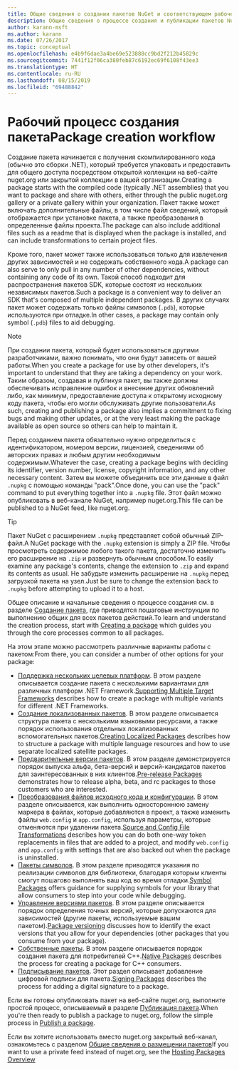 ```yaml
---
title: Общие сведения о создании пакетов NuGet и соответствующем рабочем процессе
description: Общие сведения о процессе создания и публикации пакетов NuGet со ссылками на отдельные части процесса.
author: karann-msft
ms.author: karann
ms.date: 07/26/2017
ms.topic: conceptual
ms.openlocfilehash: e4b9f6dae3a4be69e523888cc9bd2f212b45829c
ms.sourcegitcommit: 7441f12f06ca380feb87c6192ec69f6108f43ee3
ms.translationtype: HT
ms.contentlocale: ru-RU
ms.lasthandoff: 08/15/2019
ms.locfileid: "69488842"
---
```

# <a name="package-creation-workflow"></a><span data-ttu-id="46182-103">Рабочий процесс создания пакета</span><span class="sxs-lookup"><span data-stu-id="46182-103">Package creation workflow</span></span>

<span data-ttu-id="46182-104">Создание пакета начинается с получения скомпилированного кода (обычно это сборки .NET), который требуется упаковать и предоставить для общего доступа посредством открытой коллекции на веб-сайте nuget.org или закрытой коллекции в вашей организации.</span><span class="sxs-lookup"><span data-stu-id="46182-104">Creating a package starts with the compiled code (typically .NET assemblies) that you want to package and share with others, either through the public nuget.org gallery or a private gallery within your organization.</span></span> <span data-ttu-id="46182-105">Пакет также может включать дополнительные файлы, в том числе файл сведений, который отображается при установке пакета, а также преобразования в определенные файлы проекта.</span><span class="sxs-lookup"><span data-stu-id="46182-105">The package can also include additional files such as a readme that is displayed when the package is installed, and can include transformations to certain project files.</span></span>

<span data-ttu-id="46182-106">Кроме того, пакет может также использоваться только для извлечения других зависимостей и не содержать собственного кода.</span><span class="sxs-lookup"><span data-stu-id="46182-106">A package can also serve to only pull in any number of other dependencies, without containing any code of its own.</span></span> <span data-ttu-id="46182-107">Такой способ подходит для распространения пакетов SDK, которые состоят из нескольких независимых пакетов.</span><span class="sxs-lookup"><span data-stu-id="46182-107">Such a package is a convenient way to deliver an SDK that's composed of multiple independent packages.</span></span> <span data-ttu-id="46182-108">В других случаях пакет может содержать только файлы символов (`.pdb`), которые используются при отладке.</span><span class="sxs-lookup"><span data-stu-id="46182-108">In other cases, a package may contain only symbol (`.pdb`) files to aid debugging.</span></span>

> [!Note]
> <span data-ttu-id="46182-109">При создании пакета, который будет использоваться другими разработчиками, важно понимать, что они будут зависеть от вашей работы.</span><span class="sxs-lookup"><span data-stu-id="46182-109">When you create a package for use by other developers, it's important to understand that they are taking a dependency on your work.</span></span> <span data-ttu-id="46182-110">Таким образом, создавая и публикуя пакет, вы также должны обеспечивать исправление ошибок и внесение других обновлений либо, как минимум, предоставление доступа к открытому исходному коду пакета, чтобы его могли обслуживать другие пользователи.</span><span class="sxs-lookup"><span data-stu-id="46182-110">As such, creating and publishing a package also implies a commitment to fixing bugs and making other updates, or at the very least making the package available as open source so others can help to maintain it.</span></span>

<span data-ttu-id="46182-111">Перед созданием пакета обязательно нужно определиться с идентификатором, номером версии, лицензией, сведениями об авторских правах и любым другим необходимым содержимым.</span><span class="sxs-lookup"><span data-stu-id="46182-111">Whatever the case, creating a package begins with deciding its identifier, version number, license, copyright information, and any other necessary content.</span></span> <span data-ttu-id="46182-112">Затем вы можете объединить все эти данные в файл `.nupkg` с помощью команды "pack".</span><span class="sxs-lookup"><span data-stu-id="46182-112">Once done, you can use the "pack" command to put everything together into a `.nupkg` file.</span></span> <span data-ttu-id="46182-113">Этот файл можно опубликовать в веб-канале NuGet, например nuget.org.</span><span class="sxs-lookup"><span data-stu-id="46182-113">This file can be published to a NuGet feed, like nuget.org.</span></span>

> [!Tip]
> <span data-ttu-id="46182-114">Пакет NuGet с расширением `.nupkg` представляет собой обычный ZIP-файл.</span><span class="sxs-lookup"><span data-stu-id="46182-114">A NuGet package with the `.nupkg` extension is simply a ZIP file.</span></span> <span data-ttu-id="46182-115">Чтобы просмотреть содержимое любого такого пакета, достаточно изменить его расширение на `.zip` и развернуть обычным способом.</span><span class="sxs-lookup"><span data-stu-id="46182-115">To easily examine any package's contents, change the extension to `.zip` and expand its contents as usual.</span></span> <span data-ttu-id="46182-116">Не забудьте изменить расширение на `.nupkg` перед загрузкой пакета на узел.</span><span class="sxs-lookup"><span data-stu-id="46182-116">Just be sure to change the extension back to `.nupkg` before attempting to upload it to a host.</span></span>

<span data-ttu-id="46182-117">Общее описание и начальные сведения о процессе создания см. в разделе [Создание пакета](../create-packages/creating-a-package.md), где приводятся пошаговые инструкции по выполнению общих для всех пакетов действий.</span><span class="sxs-lookup"><span data-stu-id="46182-117">To learn and understand the creation process, start with [Creating a package](../create-packages/creating-a-package.md) which guides you through the core processes common to all packages.</span></span>

<span data-ttu-id="46182-118">На этом этапе можно рассмотреть различные варианты работы с пакетом:</span><span class="sxs-lookup"><span data-stu-id="46182-118">From there, you can consider a number of other options for your package:</span></span>

- <span data-ttu-id="46182-119">[Поддержка нескольких целевых платформ](../create-packages/supporting-multiple-target-frameworks.md). В этом разделе описывается создание пакета с несколькими вариантами для различных платформ .NET Framework.</span><span class="sxs-lookup"><span data-stu-id="46182-119">[Supporting Multiple Target Frameworks](../create-packages/supporting-multiple-target-frameworks.md) describes how to create a package with multiple variants for different .NET Frameworks.</span></span>
- <span data-ttu-id="46182-120">[Создание локализованных пакетов](../create-packages/creating-localized-packages.md). В этом разделе описывается структура пакета с несколькими языковыми ресурсами, а также порядок использования отдельных локализованных вспомогательных пакетов.</span><span class="sxs-lookup"><span data-stu-id="46182-120">[Creating Localized Packages](../create-packages/creating-localized-packages.md) describes how to structure a package with multiple language resources and how to use separate localized satellite packages.</span></span>
- <span data-ttu-id="46182-121">[Предварительные версии пакетов](../create-packages/prerelease-packages.md). В этом разделе демонстрируется порядок выпуска альфа, бета-версий и версий-кандидатов пакетов для заинтересованных в них клиентов.</span><span class="sxs-lookup"><span data-stu-id="46182-121">[Pre-release Packages](../create-packages/prerelease-packages.md) demonstrates how to release alpha, beta, and rc packages to those customers who are interested.</span></span>
- <span data-ttu-id="46182-122">[Преобразования файлов исходного кода и конфигурации](../create-packages/source-and-config-file-transformations.md). В этом разделе описывается, как выполнить одностороннюю замену маркера в файлах, которые добавляются в проект, а также изменить файлы `web.config` и `app.config`, используя параметры, которые отменяются при удалении пакета.</span><span class="sxs-lookup"><span data-stu-id="46182-122">[Source and Config File Transformations](../create-packages/source-and-config-file-transformations.md) describes how you can do both one-way token replacements in files that are added to a project, and modify `web.config` and `app.config` with settings that are also backed out when the package is uninstalled.</span></span>
- <span data-ttu-id="46182-123">[Пакеты символов](../create-packages/symbol-packages-snupkg.md). В этом разделе приводятся указания по реализации символов для библиотеки, благодаря которым клиенты смогут пошагово выполнять ваш код во время отладки.</span><span class="sxs-lookup"><span data-stu-id="46182-123">[Symbol Packages](../create-packages/symbol-packages-snupkg.md) offers guidance for supplying symbols for your library that allow consumers to step into your code while debugging.</span></span>
- <span data-ttu-id="46182-124">[Управление версиями пакетов](../concepts/package-versioning.md). В этом разделе описывается порядок определения точных версий, которые допускаются для зависимостей (другие пакеты, используемые вашим пакетом).</span><span class="sxs-lookup"><span data-stu-id="46182-124">[Package versioning](../concepts/package-versioning.md) discusses how to identify the exact versions that you allow for your dependencies (other packages that you consume from your package).</span></span>
- <span data-ttu-id="46182-125">[Собственные пакеты](../guides/native-packages.md). В этом разделе описывается порядок создания пакета для потребителей C++.</span><span class="sxs-lookup"><span data-stu-id="46182-125">[Native Packages](../guides/native-packages.md) describes the process for creating a package for C++ consumers.</span></span>
- <span data-ttu-id="46182-126">[Подписывание пакетов](../create-packages/sign-a-package.md). Этот раздел описывает добавление цифровой подписи для пакета.</span><span class="sxs-lookup"><span data-stu-id="46182-126">[Signing Packages](../create-packages/sign-a-package.md) describes the process for adding a digital signature to a package.</span></span>

<span data-ttu-id="46182-127">Если вы готовы опубликовать пакет на веб-сайте nuget.org, выполните простой процесс, описываемый в разделе [Публикация пакета](../nuget-org/publish-a-package.md).</span><span class="sxs-lookup"><span data-stu-id="46182-127">When you're then ready to publish a package to nuget.org, follow the simple process in [Publish a package](../nuget-org/publish-a-package.md).</span></span>

<span data-ttu-id="46182-128">Если вы хотите использовать вместо nuget.org закрытый веб-канал, ознакомьтесь с разделом [Общие сведения о размещении пакетов](../hosting-packages/overview.md)</span><span class="sxs-lookup"><span data-stu-id="46182-128">If you want to use a private feed instead of nuget.org, see the [Hosting Packages Overview](../hosting-packages/overview.md)</span></span>
